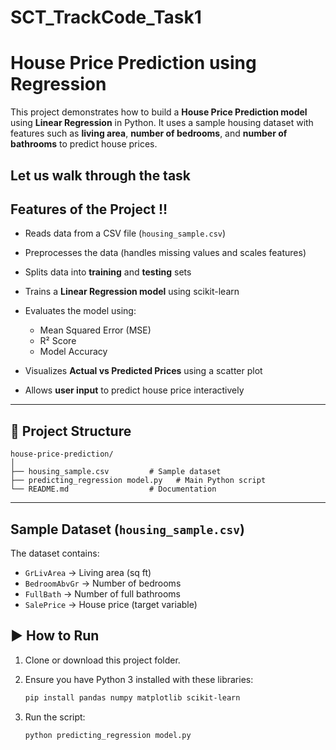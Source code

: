 # SCT_TrackCode_Task1

# House Price Prediction using Regression

This project demonstrates how to build a **House Price Prediction model** using **Linear Regression** in Python. It uses a sample housing dataset with features such as **living area**, **number of bedrooms**, and **number of bathrooms** to predict house prices.

Let us walk through the task 
---

## Features of the Project !!

* Reads data from a CSV file (`housing_sample.csv`)
* Preprocesses the data (handles missing values and scales features)
* Splits data into **training** and **testing** sets
* Trains a **Linear Regression model** using scikit-learn
* Evaluates the model using:

  * Mean Squared Error (MSE)
  * R² Score
  * Model Accuracy
* Visualizes **Actual vs Predicted Prices** using a scatter plot
* Allows **user input** to predict house price interactively

---

## 📂 Project Structure

```
house-price-prediction/
│
├── housing_sample.csv         # Sample dataset
├── predicting_regression model.py   # Main Python script
└── README.md                  # Documentation
```

---

## Sample Dataset (`housing_sample.csv`)

The dataset contains:

* `GrLivArea` → Living area (sq ft)
* `BedroomAbvGr` → Number of bedrooms
* `FullBath` → Number of full bathrooms
* `SalePrice` → House price (target variable)



## ▶ How to Run

1. Clone or download this project folder.
2. Ensure you have Python 3 installed with these libraries:

   ```bash
   pip install pandas numpy matplotlib scikit-learn
   ```
3. Run the script:

   ```bash
   python predicting_regression model.py
   ```

